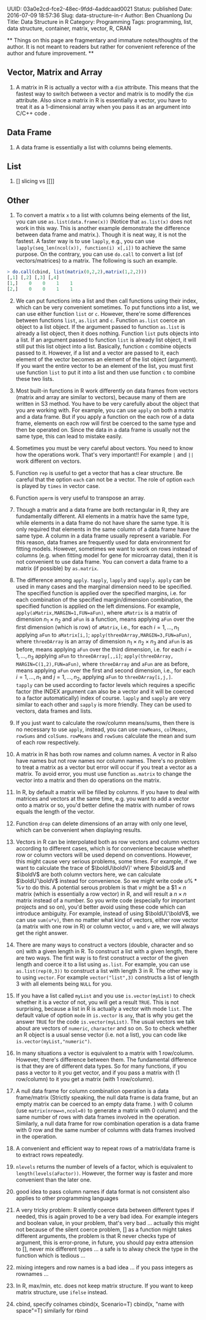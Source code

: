 UUID: 03a0e2cd-fce2-48ec-9fdd-4addcaad0021
Status: published
Date: 2016-07-09 18:57:36
Slug: data-structure-in-r
Author: Ben Chuanlong Du
Title: Data Structure in R
Category: Programming
Tags: programming, list, data structure, container, matrix, vector, R, CRAN

**
Things on this page are fragmentary and immature notes/thoughts of the author. 
It is not meant to readers but rather for convenient reference of the author and future improvement.
**
 
## Vector, Matrix and Array

1. A matrix in R is actually a vector with a `dim` attribute. 
This means that the fastest way to switch between a vector and matrix 
is to modify the `dim` attribute. 
Also since a matrix in R is essentially a vector, 
you have to treat it as a 1-dimensional array 
when you pass it as an argument into C/C++ code .

## Data Frame

1. A data frame is essentially a list with columns being elements.

## List

1. [] slicing vs [[]] 

## Other

1. To convert a matrix `x` to a list with columns being elements of the list, 
you can use `as.list(data.frame(x))` 
(Notice that `as.list(x)` does not work in this way. 
This is another example demonstrate the difference between data frame and matrix.). 
Though it is neat way, 
it is not the fastest. 
A faster way is to use `lapply`, 
e.g., you can use `lapply(seq_len(ncol(x)), function(i) x[,i])` to achieve the same purpose.
On the contrary, 
you can use `do.call` to convert a list (of vectors/matrices) to a matrix. 
The following is such an example.
```R
> do.call(cbind, list(matrix(0,2,2),matrix(1,2,2)))
[,1] [,2] [,3] [,4]
[1,]    0    0    1    1
[2,]    0    0    1    1
```

2. We can put functions into a list and then call functions 
using their index, 
which can be very convenient sometimes. 
To put functions into a list, 
we can use either function `list` or `c`. 
However, 
there're some differences between functions `list`, `as.list` and `c`.
Function `as.list` coerce an object to a list object. 
If the argument passed to function `as.list` is already a list object, 
then it does nothing. 
Function `list` puts objects into a list. 
If an argument passed to function `list` is already list object, 
it will still put this list object into a list. 
Basically, function `c` combine objects passed to it. 
However, if a list and a vector are passed to it, 
each element of the vector becomes an element of the list object (argument). 
If you want the entire vector to be an element of the list, 
you must first use function `list` to put it 
into a list and then use function `c` to combine these two lists.

3. Most built-in functions in R work differently on data frames 
from vectors (matrix and array are similar to vectors), 
because many of them are written in S3 method. 
You have to be very carefully about the object that you are working with. 
For example, 
you can use `apply` on both a matrix and a data frame. 
But if you apply a function on the each row of a data frame, 
elements on each row will first be coerced to the same type and then be operated on. 
Since the data in a data frame is usually not the same type, 
this can lead to mistake easily.

4. Sometimes you must be very careful about vectors. 
You need to know how the operations work. 
That's very important!! 
For example `|` and `||` work different on vectors.

5. Function `rep` is useful to get a vector that has a clear structure.
Be careful that the option `each` can not be a vector. 
The role of option `each` is played by `times` in vector case.

6. Function `aperm` is very useful to transpose an array.

7. Though a matrix and a data frame are both rectangular in R, 
they are fundamentally different. 
All elements in a matrix have the same type, 
while elements in a data frame do not have share the same type.
It is only required that elements in the same column of a data frame have the same type. 
A column in a data frame usually represent a variable. 
For this reason, 
data frames are frequently used for data environment for fitting models. 
However, sometimes we want to work on rows instead of columns 
(e.g. when fitting model for gene for microarray data), 
then it is not convenient to use data frame. 
You can convert a data frame to a matrix (if possible) by `as.matrix`.

8. The difference among `apply`. `tapply`, `lapply` and `sapply`.
`apply` can be used in many cases and the marginal dimension need to be specified. 
The specified function is applied over the specified margins, 
i.e. for each combination of the specified margin/dimension combination, 
the specified function is applied on the left dimensions. 
For example, `apply(aMatrix,MARGIN=1,FUN=aFun)`, 
where `aMatrix` is a matrix of dimension $n_1\times n_2$ 
and `aFun` is a function, 
means applying `aFun` over the first dimension (which is row) of `aMatrix`, 
i.e., for each $i=1,\ldots,n_1$ applying `aFun` to `aMatrix[i,]`;
`apply(threeDArray,MARGIN=3,FUN=aFun)`, 
where `threeDArray` is an array of dimension $n_1\times n_2\times n_3$ 
and `aFun` is as before, 
means applying `aFun` over the third dimension, 
i.e. for each $i=1, \ldots,n_3$ applying `aFun` to `threeDArray[,,i]`;
`apply(threeDArray, MARGIN=C(1,2),FUN=aFun)`, 
where `threeDArray` and `aFun` are as before, 
means applying `aFun` over the first and second dimension, 
i.e., for each $i=1,\ldots,n_1$ and $j=1,\ldots,n_2$, 
applying `aFun` to `threeDArray[i,j,]`.  
`tapply` can be used according to factor levels 
which requires a specific factor 
(the INDEX argument can also be a vector and it will be coerced to a factor automatically) index of course. 
`lapply` and `sapply` are very similar to each other and `sapply` is more friendly. 
They can be used to vectors, data frames and lists.

9. If you just want to calculate the row/column means/sums, 
then there is no necessary to use `apply`, 
instead, 
you can use `rowMeans`, `colMeans`, `rowSums` and `colSums`. 
`rowMeans` and `rowSums` calculate the mean and sum of each row respectively.

10. A matrix in R has both row names and column names. 
A vector in R also have names but not row names nor column names. 
There's no problem to treat a matrix as a vector but error will occur 
if you treat a vector as a matrix. 
To avoid error, 
you must use function `as.matrix` to change the vector into a matrix 
and then do operations on the matrix.

11. In R, by default a matrix will be filled by columns. 
If you have to deal with matrices and vectors at the same time, 
e.g. you want to add a vector onto a matrix or so, 
you'd better define the matrix with number of rows equals the length of the vector.

12. Function `drop` can delete dimensions of an array with only one level, 
which can be convenient when displaying results.

13. Vectors in R can be interpolated both as row vectors and column vectors according to different cases, 
which is for convenience
because whether row or column vectors will be used depend on
conventions. 
However, 
this might cause very serious problems, some times. 
For example, 
if we want to calculate the trace of $\boldU\boldV\)' 
where $\boldU$ and $\boldV$ are both column vectors here, 
we can calculate $\boldU'\boldV$ instead for convenience. 
So we might write code $u\%*\%v$ to do this. 
A potential serous problem is that $v$ might be a $$1\times n$ matrix
(which is essentially a row vector) in R, 
and will result a $n\times n$ matrix instead of a number. 
So you write code
(especially for important projects and so on), 
you'd better avoid using these code which can introduce ambiguity. 
For example, 
instead of using $\boldU\'\boldV$, 
we can use `sum(u*v)`, 
then no matter what kind of vectors, 
either row vector (a matrix with one row in R) or column vector, 
`u` and `v` are, 
we will always get the right answer.

14. There are many ways to construct a vectors 
(double, character and so on) with a given length in R. 
To construct a list with a given length, 
there are two ways. 
The first way is to first construct a vector of the given length 
and coerce it to a list using `as.list`.
For example, 
you can use `as.list(rep(0,3))` to construct a list with length 3 in R. 
The other way is to using `vector`. 
For example `vector("list",3)` constructs a list of length 3 
with all elements being `NULL` for you.

15. If you have a list called `myList` 
and you use `is.vector(myList)` to check whether it is a vector of not, 
you will get a result `TRUE`.
This is not surprising, 
because a list in R is actually a vector with mode `list`. 
The default value of option `mode` in `is.vector` is `any`, 
that is why you get the answer `TRUE` for the code `is.vector(myList)`. 
The usual vectors we talk about are vectors of `numeric`, `character` and so on. 
So to check whether an R object is a usual sense vector (i.e. not a list), 
you can code like `is.vector(myList,"numeric")`.

16. In many situations a vector is equivalent to a matrix with 1 row/column. 
However, there's difference between them. 
The fundamental difference is that they are of different data types. 
So for many functions, 
if you pass a vector to it you get vector, 
and if you pass a matrix with (1 row/column) to it you get a matrix (with 1 row/column).

17. A null data frame for column combination operation 
is a data frame/matrix 
(Strictly speaking, 
the null data frame is data frame, 
but an empty matrix can be coerced to an empty data frame.
) with 0 column 
(use `matrix(nrow=n,ncol=0)` 
to generate a matrix with 0 column) 
and the same number of rows with data frames involved in the operation. 
Similarly, 
a null data frame for row combination operation is a data frame 
with 0 row and the same number of columns 
with data frames involved in the operation.

18. A convenient and efficient way to repeat rows of a matrix/data frame is to extract rows repeatedly.

19. `nlevels` returns the number of levels of a factor, 
which is equivalent to `length(levels(aFactor))`. 
However, 
the former way is faster and more convenient than the later one.


27. good idea to pass column names if data format is not consistent
also applies to other programming languages

5. A very tricky problem: R silently coerce data between different types if needed, 
this is again proved to be a very bad idea. 
For example integers and boolean value, in your problem, that's very bad ...
actually this might not because of the silent coerce problem, 
[] as a function might takes different arguments, the problem is that R never checks type of argument,
this is error-prone,
in future, you should pay extra attension to [], never mix different types ... 
a safe is to alway check the type in the function which is tedious ...

22. mixing integers and row names is a bad idea ...
if you pass integers as rownames ...


1. In R, max/min, etc. does not keep matrix structure.
If you want to keep matrix structure, use `ifelse` instead.

2. cbind, specify colnames
cbind(x, Scenario=T)
cbind(x, "name with space"=T)
similarly for rbind

